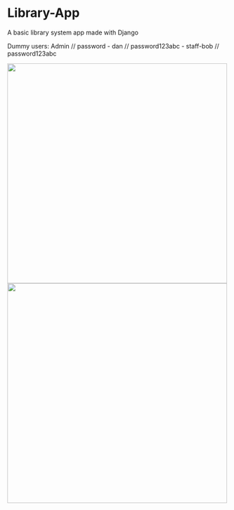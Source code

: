 # Library-App
A basic library system app made with Django

Dummy users: Admin // password -  dan // password123abc - staff-bob // password123abc

<img src="https://raw.githubusercontent.com/daescoGit/Library-App/master/userpage.png" width="500px"/>
<br />
<img src="https://raw.githubusercontent.com/daescoGit/Library-App/master/adminpage.png" width="500px"/>
